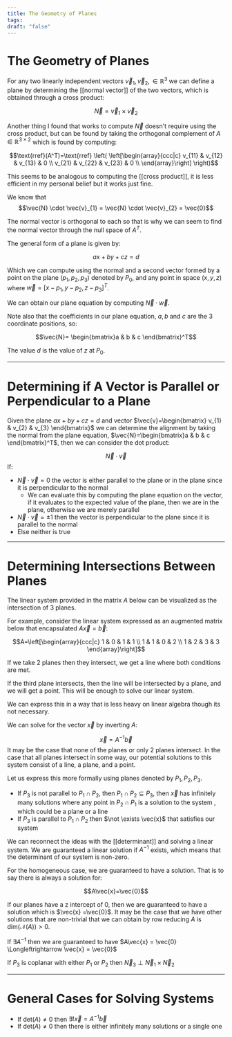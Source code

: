 ```yaml
---
title: The Geometry of Planes
tags: 
draft: "false"
---
```

# The Geometry of Planes 

For any two linearly independent vectors $\vec{v}_{1},\vec{v}_{2}, \in \mathbb{R}^3$ we can define a plane by determining the [[normal vector]] of the two vectors, which is obtained through a cross product: 

$$\vec{N}=\vec{v}_{1} \times \vec{v}_{2}$$

Another thing I found that works to compute $\vec{N}$ doesn't require using the cross product, but can be found by taking the orthogonal complement of $A \in \mathbb{R}^{3 \times 2}$ which is found by computing: 

$$\text{rref}(A^T)=\text{rref}
\left( \left[\begin{array}{ccc|c}
v_{11} & v_{12} & v_{13} & 0 \\
v_{21} & v_{22} & v_{23} &  0  \\
\end{array}\right] \right)$$

This seems to be analogous to computing the [[cross product]], it is less efficient in my personal belief but it works just fine. 

We know that $$\vec{N} \cdot \vec{v}_{1} = \vec{N} \cdot \vec{v}_{2} = \vec{0}$$

The normal vector is orthogonal to each so that is why we can seem to find the normal vector through the null space of $A^T$. 

The general form of a plane is given by:

$$ax+by+cz=d$$

Which we can compute using the normal and a second vector formed by a point on the plane $(p_{1},p_{2},p_{3})$ denoted by $P_{0}$, and any point in space $(x,y,z)$ where $\vec{w}=[x-p_{1},y-p_{2},z-p_{3}]^T$. 

We can obtain our plane equation by computing $\vec{N} \cdot \vec{w}$. 

Note also that the coefficients in our plane equation, $a,b$ and $c$ are the 3 coordinate positions, so: 

$$\vec{N}= \begin{bmatrix}a & b & c \end{bmatrix}^T$$

The value $d$ is the value of $z$ at $P_{0}$. 

---
# Determining if A Vector is Parallel or Perpendicular to a Plane 

Given the plane $ax+by+cz=d$ and vector $\vec{v}=\begin{bmatrix} v_{1} & v_{2} & v_{3} \end{bmatrix}$ we can determine the alignment by taking the normal from the plane equation, $\vec{N}=\begin{bmatrix}a & b & c \end{bmatrix}^T$, then we can consider the dot product:

$$\vec{N} \cdot \vec{v}$$
If: 
* $\vec{N} \cdot \vec{v} = 0$ the vector is either parallel to the plane or in the plane since it is perpendicular to the normal 
	* We can evaluate this by computing the plane equation on the vector, if it evaluates to the expected value of the plane, then we are in the plane, otherwise we are merely parallel  
* $\vec{N} \cdot \vec{v} = \pm 1$ then the vector is perpendicular to the plane since it is parallel to the normal 
* Else neither is true 

--- 
# Determining Intersections Between Planes 

The linear system provided in the matrix $A$ below can be visualized as the intersection of 3 planes. 

For example, consider the linear system expressed as an augmented matrix below that encapsulated $A\vec{x}=\vec{b}$:

$$A=\left[\begin{array}{ccc|c}
1 & 0 & 1 & 1 \\
1 & 1 & 0 &  2 \\
1 & 2 & 3 & 3
\end{array}\right]$$

If we take 2 planes then they intersect, we get a line where both conditions are met. 

If the third plane intersects, then the line will be intersected by a plane, and we will get a point. This will be enough to solve our linear system. 

We can express this in a way that is less heavy on linear algebra though its not necessary.

We can solve for the vector $\vec{x}$ by inverting $A$:

$$\vec{x}=A^{-1}\vec{b}$$It may be the case that none of the planes or only 2 planes intersect. 
In the case that all planes intersect in some way, our potential solutions to this system consist of a line, a plane, and a point. 

 Let us express this more formally using planes denoted by $P_{1},P_{2},P_{3}$.
 * If $P_{3}$ is not parallel to $P_{1} \cap P_{2}$, then $P_{1} \cap P_{2} \subseteq P_{3}$, then $\vec{x}$ has infinitely many solutions where any point in $P_{2} \cap P_{1}$ is a solution to the system , which could be a plane or a line 
* If $P_{3}$ is parallel to $P_{1} \cap P_{2}$ then $\not \exists \vec{x}$ that satisfies our system 

We can reconnect the ideas with the [[determinant]] and solving a linear system. We are guaranteed a linear solution if $A^{-1}$ exists, which means that the determinant of our system is non-zero. 

For the homogeneous case, we are guaranteed to have a solution. That is to say there is always a solution for: 

$$A\vec{x}=\vec{0}$$

If our planes have a z intercept of 0, then we are guaranteed to have a solution which is $\vec{x} =\vec{0}$. It may be the case that we have other solutions that are non-trivial that we can obtain by row reducing $A$ is $\text{dim}(\mathcal{N}(A))>0$. 

If $\exists A^{-1}$ then we are guaranteed to have $A\vec{x} = \vec{0} \Longleftrightarrow \vec{x} = \vec{0}$

If $P_{3}$ is coplanar with either $P_{1}$ or $P_{2}$ then $\vec{N}_{3}  \perp \vec{N}_{1} \times \vec{N}_{2}$

---
# General Cases for Solving Systems 

- If $\text{det}(A) \neq 0$ then $\exists! \vec{x}=A^{-1}\vec{b}$ 
- If $\text{det}(A) \neq 0$ then there is either infinitely many solutions or a single one 
